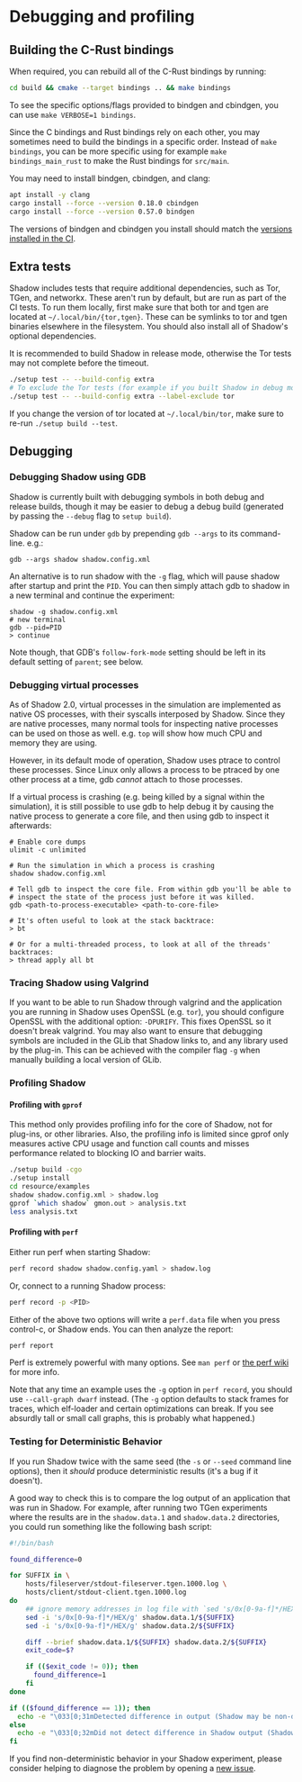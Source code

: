 # Debugging and profiling

## Building the C-Rust bindings

When required, you can rebuild all of the C-Rust bindings by running:

```bash
cd build && cmake --target bindings .. && make bindings
```

To see the specific options/flags provided to bindgen and cbindgen, you can use
`make VERBOSE=1 bindings`.

Since the C bindings and Rust bindings rely on each other, you may sometimes
need to build the bindings in a specific order. Instead of `make bindings`, you
can be more specific using for example `make bindings_main_rust` to make the
Rust bindings for `src/main`.

You may need to install bindgen, cbindgen, and clang:

```bash
apt install -y clang
cargo install --force --version 0.18.0 cbindgen
cargo install --force --version 0.57.0 bindgen
```

The versions of bindgen and cbindgen you install should match the [versions
installed in the
CI](https://github.com/shadow/shadow/blob/main/.github/workflows/lint.yml).

## Extra tests

Shadow includes tests that require additional dependencies, such as Tor, TGen,
and networkx. These aren't run by default, but are run as part of the CI tests.
To run them locally, first make sure that both tor and tgen are located at
`~/.local/bin/{tor,tgen}`. These can be symlinks to tor and tgen binaries
elsewhere in the filesystem. You should also install all of Shadow's optional
dependencies.

It is recommended to build Shadow in release mode, otherwise the Tor tests may
not complete before the timeout.

```bash
./setup test -- --build-config extra
# To exclude the Tor tests (for example if you built Shadow in debug mode)
./setup test -- --build-config extra --label-exclude tor
```

If you change the version of tor located at `~/.local/bin/tor`, make sure to
re-run `./setup build --test`.

## Debugging

### Debugging Shadow using GDB

Shadow is currently built with debugging symbols in both debug and release
builds, though it may be easier to debug a debug build (generated by passing the
`--debug` flag to `setup build`).

Shadow can be run under `gdb` by prepending `gdb --args` to its command-line.
e.g.:

```
gdb --args shadow shadow.config.xml
```

An alternative is to run shadow with the `-g` flag, which will pause shadow
after startup and print the `PID`. You can then simply attach gdb to shadow in a
new terminal and continue the experiment:

```
shadow -g shadow.config.xml
# new terminal
gdb --pid=PID
> continue
```

Note though, that GDB's `follow-fork-mode` setting should be left in its default
setting of `parent`; see below.

### Debugging virtual processes

As of Shadow 2.0, virtual processes in the simulation are implemented as native
OS processes, with their syscalls interposed by Shadow. Since they are native
processes, many normal tools for inspecting native processes can be used on
those as well. e.g. `top` will show how much CPU and memory they are using.

However, in its default mode of operation, Shadow uses ptrace to control these
processes. Since Linux only allows a process to be ptraced by one other process
at a time, gdb *cannot* attach to those processes.

If a virtual process is crashing (e.g. being killed by a signal within the
simulation), it is still possible to use gdb to help debug it by causing the
native process to generate a core file, and then using gdb to inspect it
afterwards:

```
# Enable core dumps
ulimit -c unlimited

# Run the simulation in which a process is crashing
shadow shadow.config.xml

# Tell gdb to inspect the core file. From within gdb you'll be able to
# inspect the state of the process just before it was killed. 
gdb <path-to-process-executable> <path-to-core-file>

# It's often useful to look at the stack backtrace:
> bt

# Or for a multi-threaded process, to look at all of the threads' backtraces:
> thread apply all bt
```

### Tracing Shadow using Valgrind

If you want to be able to run Shadow through valgrind and the application you
are running in Shadow uses OpenSSL (e.g. `tor`), you should configure OpenSSL
with the additional option: `-DPURIFY`. This fixes OpenSSL so it doesn't break
valgrind. You may also want to ensure that debugging symbols are included in the
GLib that Shadow links to, and any library used by the plug-in. This can be
achieved with the compiler flag `-g` when manually building a local version of
GLib.

### Profiling Shadow

#### Profiling with `gprof`

This method only provides profiling info for the core of Shadow, not for
plug-ins, or other libraries. Also, the profiling info is limited since gprof
only measures active CPU usage and function call counts and misses performance
related to blocking IO and barrier waits.

```bash
./setup build -cgo
./setup install
cd resource/examples
shadow shadow.config.xml > shadow.log
gprof `which shadow` gmon.out > analysis.txt
less analysis.txt
```

#### Profiling with `perf`

Either run perf when starting Shadow:

```bash
perf record shadow shadow.config.yaml > shadow.log
```

Or, connect to a running Shadow process:

```bash
perf record -p <PID>
```

Either of the above two options will write a `perf.data` file when you press
control-c, or Shadow ends. You can then analyze the report:

```bash
perf report
```

Perf is extremely powerful with many options. See `man perf` or [the perf
wiki](https://perf.wiki.kernel.org/index.php/Tutorial) for more info.

Note that any time an example uses the `-g` option in `perf record`, you should
use `--call-graph dwarf` instead. (The `-g` option defaults to stack frames for
traces, which elf-loader and certain optimizations can break. If you see
absurdly tall or small call graphs, this is probably what happened.)

### Testing for Deterministic Behavior

If you run Shadow twice with the same seed (the `-s` or `--seed` command line
options), then it _should_ produce deterministic results (it's a bug if it
doesn't).

A good way to check this is to compare the log output of an application that was
run in Shadow. For example, after running two TGen experiments where the results
are in the `shadow.data.1` and `shadow.data.2` directories, you could run
something like the following bash script:

```bash
#!/bin/bash

found_difference=0

for SUFFIX in \
    hosts/fileserver/stdout-fileserver.tgen.1000.log \
    hosts/client/stdout-client.tgen.1000.log
do
    ## ignore memory addresses in log file with `sed 's/0x[0-9a-f]*/HEX/g' FILENAME`
    sed -i 's/0x[0-9a-f]*/HEX/g' shadow.data.1/${SUFFIX}
    sed -i 's/0x[0-9a-f]*/HEX/g' shadow.data.2/${SUFFIX}

    diff --brief shadow.data.1/${SUFFIX} shadow.data.2/${SUFFIX}
    exit_code=$?

    if (($exit_code != 0)); then
      found_difference=1
    fi
done

if (($found_difference == 1)); then
  echo -e "\033[0;31mDetected difference in output (Shadow may be non-deterministic).\033[0m"
else
  echo -e "\033[0;32mDid not detect difference in Shadow output (Shadow may be deterministic).\033[0m"
fi
```

If you find non-deterministic behavior in your Shadow experiment, please
consider helping to diagnose the problem by opening a [new
issue](https://github.com/shadow/shadow/issues/new).
